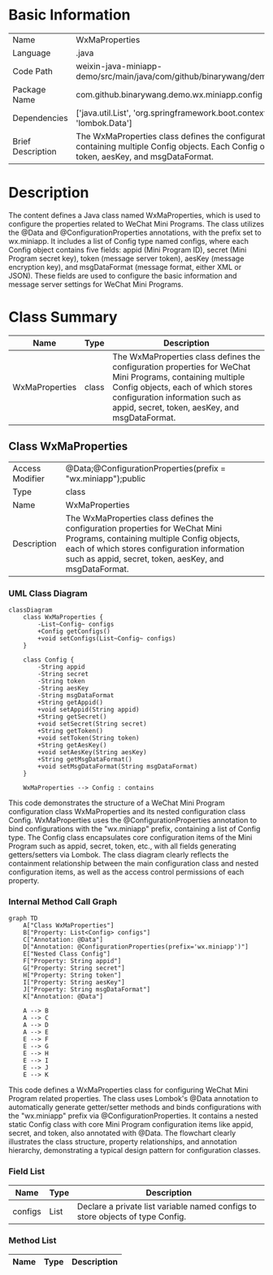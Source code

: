 # Basic Information

|      |      |
|------|------|
| Name | WxMaProperties |
| Language | .java |
| Code Path | weixin-java-miniapp-demo/src/main/java/com/github/binarywang/demo/wx/miniapp/config/WxMaProperties.java |
| Package Name | com.github.binarywang.demo.wx.miniapp.config |
| Dependencies | ['java.util.List', 'org.springframework.boot.context.properties.ConfigurationProperties', 'lombok.Data'] |
| Brief Description | The WxMaProperties class defines the configuration properties for WeChat Mini Programs, containing multiple Config objects. Each Config object includes fields such as appid, secret, token, aesKey, and msgDataFormat. |

# Description

The content defines a Java class named WxMaProperties, which is used to configure the properties related to WeChat Mini Programs. The class utilizes the @Data and @ConfigurationProperties annotations, with the prefix set to wx.miniapp. It includes a list of Config type named configs, where each Config object contains five fields: appid (Mini Program ID), secret (Mini Program secret key), token (message server token), aesKey (message encryption key), and msgDataFormat (message format, either XML or JSON). These fields are used to configure the basic information and message server settings for WeChat Mini Programs.

# Class Summary

| Name   | Type  | Description |
|-------|------|-------------|
| WxMaProperties | class | The WxMaProperties class defines the configuration properties for WeChat Mini Programs, containing multiple Config objects, each of which stores configuration information such as appid, secret, token, aesKey, and msgDataFormat. |



## Class WxMaProperties

|      |      |
|------|------|
| Access Modifier | @Data;@ConfigurationProperties(prefix = "wx.miniapp");public |
| Type | class |
| Name | WxMaProperties |
| Description | The WxMaProperties class defines the configuration properties for WeChat Mini Programs, containing multiple Config objects, each of which stores configuration information such as appid, secret, token, aesKey, and msgDataFormat. |


### UML Class Diagram

```mermaid
classDiagram
    class WxMaProperties {
        -List~Config~ configs
        +Config getConfigs()
        +void setConfigs(List~Config~ configs)
    }

    class Config {
        -String appid
        -String secret
        -String token
        -String aesKey
        -String msgDataFormat
        +String getAppid()
        +void setAppid(String appid)
        +String getSecret()
        +void setSecret(String secret)
        +String getToken()
        +void setToken(String token)
        +String getAesKey()
        +void setAesKey(String aesKey)
        +String getMsgDataFormat()
        +void setMsgDataFormat(String msgDataFormat)
    }

    WxMaProperties --> Config : contains
```

This code demonstrates the structure of a WeChat Mini Program configuration class WxMaProperties and its nested configuration class Config. WxMaProperties uses the @ConfigurationProperties annotation to bind configurations with the "wx.miniapp" prefix, containing a list of Config type. The Config class encapsulates core configuration items of the Mini Program such as appid, secret, token, etc., with all fields generating getters/setters via Lombok. The class diagram clearly reflects the containment relationship between the main configuration class and nested configuration items, as well as the access control permissions of each property.


### Internal Method Call Graph

```mermaid
graph TD
    A["Class WxMaProperties"]
    B["Property: List<Config> configs"]
    C["Annotation: @Data"]
    D["Annotation: @ConfigurationProperties(prefix='wx.miniapp')"]
    E["Nested Class Config"]
    F["Property: String appid"]
    G["Property: String secret"]
    H["Property: String token"]
    I["Property: String aesKey"]
    J["Property: String msgDataFormat"]
    K["Annotation: @Data"]

    A --> B
    A --> C
    A --> D
    A --> E
    E --> F
    E --> G
    E --> H
    E --> I
    E --> J
    E --> K
```

This code defines a WxMaProperties class for configuring WeChat Mini Program related properties. The class uses Lombok's @Data annotation to automatically generate getter/setter methods and binds configurations with the "wx.miniapp" prefix via @ConfigurationProperties. It contains a nested static Config class with core Mini Program configuration items like appid, secret, and token, also annotated with @Data. The flowchart clearly illustrates the class structure, property relationships, and annotation hierarchy, demonstrating a typical design pattern for configuration classes.

### Field List

| Name  | Type  | Description |
|-------|-------|------|
| configs | List<Config> | Declare a private list variable named configs to store objects of type Config. |

### Method List

| Name  | Type  | Description |
|-------|-------|------|




